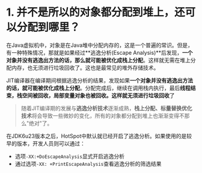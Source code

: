 # 1. 并不是所以的对象都分配到堆上，还可以分配到哪里？

在Java虚拟机中，对象是在Java堆中分配内存的，这是一个普遍的常识。但是，有一种特殊情况，那就是如果经过**逃逸分析(Escape Analysis)**后发现，**一个对象并没有逃逸出方法的话，那么就可能被优化成栈上分配**。这样就无需在堆上分配内存，也无须进行垃圾回收了。这也是最常见的堆外存储技术。

JIT编译器在编译期间根据逃逸分析的结果，发现如果**一个对象并没有逃逸出方法的话，就可能被优化成栈上分配**。分配完成后，继续在调用栈内执行，最后**线程结束，栈空间被回收，局部变量对象也被回收。这样就无须进行垃圾回收**了

> 随着JIT编译期的发展与**逃逸分析技术**逐渐成熟，**栈上分配、标量替换优化技术**将会导致一些微妙的变化，所有的对象都分配到堆上也渐渐变得不那么"绝对"了。

在JDK6u23版本之后，HotSpot中默认就已经开启了逃逸分析。如果使用的是较早的版本，开发人员则可以通过：

- 选项`-XX:+DoEscapeAnalysis`显式开启逃逸分析
- 通过选项`-XX: +PrintEscapeAnalysis`查看逃逸分析的筛选结果



